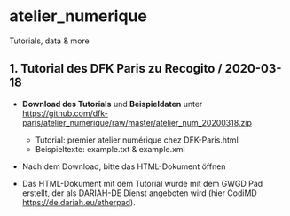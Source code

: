 # atelier_numerique
Tutorials, data & more

## 1. Tutorial des DFK Paris zu Recogito / 2020-03-18
- **Download des Tutorials** und **Beispieldaten** unter https://github.com/dfk-paris/atelier_numerique/raw/master/atelier_num_20200318.zip
  - Tutorial: premier atelier numérique chez DFK-Paris.html 
  - Beispieltexte: example.txt & example.xml 
- Nach dem Download, bitte das HTML-Dokument öffnen


- Das HTML-Dokument mit dem Tutorial wurde mit dem GWGD Pad erstellt, der als DARIAH-DE Dienst angeboten wird (hier CodiMD https://de.dariah.eu/etherpad).
